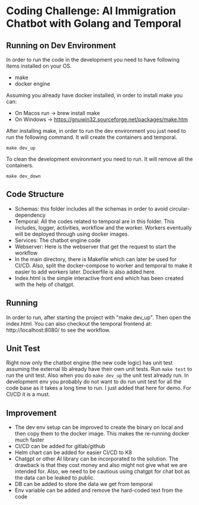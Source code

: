 # Coding Challenge: AI Immigration Chatbot with Golang and Temporal


## Running on Dev Environment

In order to run the code in the development you need to have following items installed on your OS. 
* make 
* docker engine

Assuming you already have docker installed, in order to install make you can:
* On Macos run -> brew install make
* On Windows -> https://gnuwin32.sourceforge.net/packages/make.htm

After installing make, in order to run the dev environment you just need to run the following command. It will create the containers and temporal.

`make dev_up`

To clean the development environment you need to run. It will remove all the containers.

`make dev_down`


## Code Structure
* Schemas: this folder includes all the schemas in order to avoid circular-dependency
* Temporal: All the codes related to temporal are in this folder. This includes, logger, activities, workflow and the worker. Workers eventually will be deployed through using docker images.
* Services: The chatbot engine code 
* Webserver: Here is the webserver that get the request to start the workflow
* In the main directory, there is Makefile which can later be used for CI/CD. Also, split the docker-compose to worker and temporal to make it easier to add workers later. Dockerfile is also added here.
* Index.html is the simple interactive front end which has been created with the help of chatgpt.

## Running
In order to run, after starting the project with "make dev_up". Then open  the index.html. 
You can also checkout the temporal frontend at: http://localhost:8080/ to see the workflow. 

## Unit Test
Right now only the chatbot engine (the new code logic) has unit test assuming the external lib already have their own unit tests. Run `make test` to run the unit test. Also when you do `make dev_up` the unit test already run. In development env you probably do not want to do run unit test for all the code base as it takes a long time to run. I just added that here for demo. For CI/CD it is a must.


## Improvement
* The dev env setup can be improved to create the binary on local and then copy them to the docker image. This makes the re-running docker much faster
* CI/CD can be added for gitlab/github
* Helm chart can be added for easier CI/CD to K8
* Chatgpt or other AI library can be incorporated to the solution. The drawback is that they cost money and also might not give what we are intended for. Also, we need to be cautious using chatgpt for chat bot  as the data can be leaked to public.
* DB can be added to store the data we get from temporal
* Env variable can be added and remove the hard-coded text from the code


